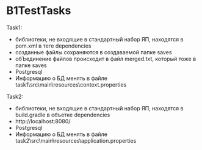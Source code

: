 # B1TestTasks
Task1:
- библиотеки, не входящие в стандартный набор ЯП, находятся в pom.xml в теге dependencies
- созданные файлы сохраняются в создаваемой папке saves
- обЪединение файлов происходит в файл merged.txt, который тоже в папке saves
- Postgresql
- Информацию о БД менять в файле task1\src\main\resources\context.properties 




Task2:
- библиотеки, не входящие в стандартный набор ЯП, находятся в build.gradle в объетке dependencies
- http://localhost:8080/
- Postgresql
- Информацию о БД менять в файле task2\src\main\resources\application.properties 

